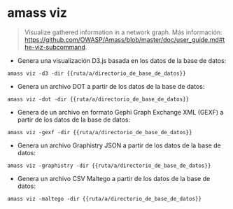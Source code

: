 # amass viz

> Visualize gathered information in a network graph.
> Más información: <https://github.com/OWASP/Amass/blob/master/doc/user_guide.md#the-viz-subcommand>.

- Genera una visualización D3.js basada en los datos de la base de datos:

`amass viz -d3 -dir {{ruta/a/directorio_de_base_de_datos}}`

- Genera un archivo DOT a partir de los datos de la base de datos:

`amass viz -dot -dir {{ruta/a/directorio_de_base_de_datos}}`

- Genera de un archivo en formato Gephi Graph Exchange XML (GEXF) a partir de los datos de la base de datos:

`amass viz -gexf -dir {{ruta/a/directorio_de_base_de_datos}}`

- Genera un archivo Graphistry JSON a partir de los datos de la base de datos:

`amass viz -graphistry -dir {{ruta/a/directorio_de_base_de_datos}}`

- Genera un archivo CSV Maltego a partir de los datos de la base de datos:

`amass viz -maltego -dir {{ruta/a/directorio_de_base_de_datos}}`
